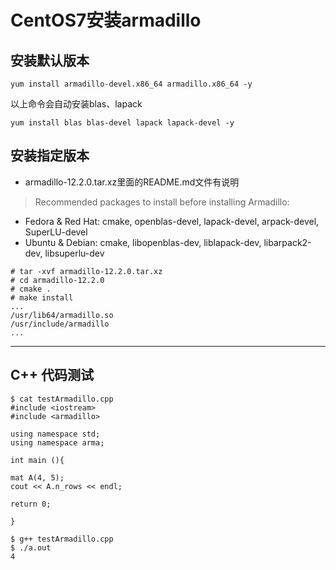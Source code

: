 # CentOS7安装armadillo
## 安装默认版本
``` shell
yum install armadillo-devel.x86_64 armadillo.x86_64 -y 
```

以上命令会自动安装blas、lapack
``` shell
yum install blas blas-devel lapack lapack-devel -y
```
## 安装指定版本

* armadillo-12.2.0.tar.xz里面的README.md文件有说明

> Recommended packages to install before installing Armadillo:
* Fedora & Red Hat: cmake, openblas-devel, lapack-devel, arpack-devel, SuperLU-devel
* Ubuntu & Debian: cmake, libopenblas-dev, liblapack-dev, libarpack2-dev, libsuperlu-dev

``` shell
# tar -xvf armadillo-12.2.0.tar.xz
# cd armadillo-12.2.0
# cmake .
# make install
...
/usr/lib64/armadillo.so
/usr/include/armadillo
...
```
---
## C++ 代码测试
``` shell
$ cat testArmadillo.cpp
#include <iostream>
#include <armadillo>

using namespace std;
using namespace arma;

int main (){

mat A(4, 5);
cout << A.n_rows << endl;

return 0;

}

$ g++ testArmadillo.cpp
$ ./a.out
4
```